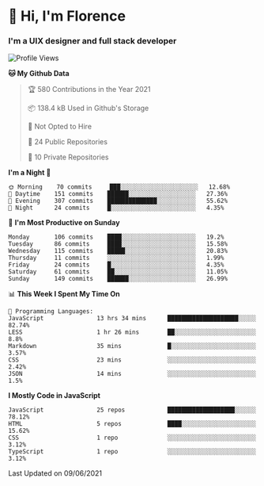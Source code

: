 <h1>👋 Hi, I'm Florence</h1>
<h3>I'm a UIX designer and full stack developer</h3>


<!--START_SECTION:waka-->
![Profile Views](http://img.shields.io/badge/Profile%20Views-2-blue)

**🐱 My Github Data** 

> 🏆 580 Contributions in the Year 2021
 > 
> 📦 138.4 kB Used in Github's Storage 
 > 
> 🚫 Not Opted to Hire
 > 
> 📜 24 Public Repositories 
 > 
> 🔑 10 Private Repositories  
 > 
**I'm a Night 🦉** 

```text
🌞 Morning    70 commits     ███░░░░░░░░░░░░░░░░░░░░░░   12.68% 
🌆 Daytime    151 commits    ██████░░░░░░░░░░░░░░░░░░░   27.36% 
🌃 Evening    307 commits    ██████████████░░░░░░░░░░░   55.62% 
🌙 Night      24 commits     █░░░░░░░░░░░░░░░░░░░░░░░░   4.35%

```
📅 **I'm Most Productive on Sunday** 

```text
Monday       106 commits    ████░░░░░░░░░░░░░░░░░░░░░   19.2% 
Tuesday      86 commits     ████░░░░░░░░░░░░░░░░░░░░░   15.58% 
Wednesday    115 commits    █████░░░░░░░░░░░░░░░░░░░░   20.83% 
Thursday     11 commits     ░░░░░░░░░░░░░░░░░░░░░░░░░   1.99% 
Friday       24 commits     █░░░░░░░░░░░░░░░░░░░░░░░░   4.35% 
Saturday     61 commits     ██░░░░░░░░░░░░░░░░░░░░░░░   11.05% 
Sunday       149 commits    ██████░░░░░░░░░░░░░░░░░░░   26.99%

```


📊 **This Week I Spent My Time On** 

```text
💬 Programming Languages: 
JavaScript               13 hrs 34 mins      ████████████████████░░░░░   82.74% 
LESS                     1 hr 26 mins        ██░░░░░░░░░░░░░░░░░░░░░░░   8.8% 
Markdown                 35 mins             █░░░░░░░░░░░░░░░░░░░░░░░░   3.57% 
CSS                      23 mins             ░░░░░░░░░░░░░░░░░░░░░░░░░   2.42% 
JSON                     14 mins             ░░░░░░░░░░░░░░░░░░░░░░░░░   1.5%

```

**I Mostly Code in JavaScript** 

```text
JavaScript               25 repos            ███████████████████░░░░░░   78.12% 
HTML                     5 repos             ████░░░░░░░░░░░░░░░░░░░░░   15.62% 
CSS                      1 repo              ░░░░░░░░░░░░░░░░░░░░░░░░░   3.12% 
TypeScript               1 repo              ░░░░░░░░░░░░░░░░░░░░░░░░░   3.12%

```



 Last Updated on 09/06/2021
<!--END_SECTION:waka-->
